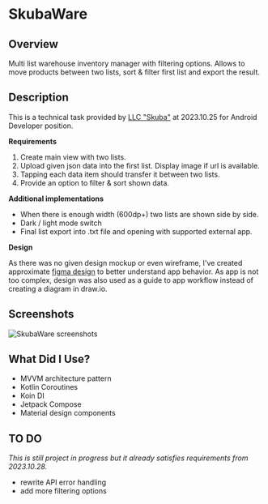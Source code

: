 # SkubaWare

## Overview

Multi list warehouse inventory manager with filtering options. Allows to move products
between two lists, sort & filter first list and export the result.

## Description

This is a technical task provided by [LLC "Skuba"](https://www.skuba.lt/lithuania/) at 2023.10.25
for Android
Developer position.

**Requirements**

1. Create main view with two lists.
2. Upload given json data into the first list. Display image if url is available.
3. Tapping each data item should transfer it between two lists.
4. Provide an option to filter & sort shown data.

**Additional implementations**

- When there is enough width (600dp+) two lists are shown side by side.
- Dark / light mode switch
- Final list export into .txt file and opening with supported external app.

**Design**

As there was no given design mockup or even wireframe,
I've created approximate
[figma design](https://www.figma.com/file/rZp3lEMDayeuj4fyotgvKK/skubaware?type=design&node-id=0%3A1&mode=design&t=ykZSJQNMrXNppetS-1)
to better understand app behavior. As app is not too complex, design was also used as a guide to
app workflow instead of creating a diagram in draw.io.

## Screenshots

![SkubaWare screenshots](https://i.ibb.co/V95g1SM/skubaware-screens.png "SkubaWare screenshots")

## What Did I Use?

- MVVM architecture pattern
- Kotlin Coroutines
- Koin DI
- Jetpack Compose
- Material design components

## TO DO

*This is still project in progress but it already satisfies requirements from 2023.10.28.*

- rewrite API error handling
- add more filtering options